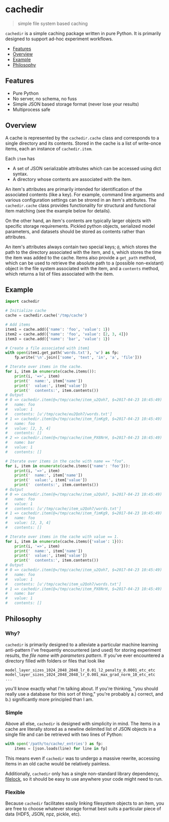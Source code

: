 # cachedir
> simple file system based caching

`cachedir` is a simple caching package written in pure Python.
It is primarily designed to support ad-hoc experiment workflows.

- [Features](#features)
- [Overview](#overview)
- [Example](#example)
- [Philosophy](#philosophy)

<a name="features"></a>
## Features
- Pure Python
- No server, no schema, no fuss
- Simple JSON based storage format (never lose your results)
- Multiprocess safe

<a name="overview"></a>
## Overview
A cache is represented by the `cachedir.cache` class and corresponds to a single directory and its contents. Stored in the cache is a list of write-once items, each an instance of `cachedir.item`.

Each `item` has
- A set of JSON serializable attributes which can be accessed using dict syntax.
- A directory whose contents are associated with the item. 

An item's attributes are primarily intended for identification of the associated contents (like a key). For example, command line arguments and various configuration settings can be strored in an item's attributes. The `cachedir.cache` class provides functionality for structural and functional item matching (see the example below for details).

On the other hand, an item's contents are typically larger objects with specific storage requirements. Pickled python objects, serialized model parameters, and datasets should be stored as contents rather than attributes.

An item's attributes always contain two special keys; `@`, which stores the path to the directory associated with the item, and `$`, which stores the time the item was added to the cache. Items also provide a `get_path` method, which can be used to retrieve the absolute path to a (possible non-existant) object in the file system associated with the item, and a `contents` method, which returns a list of files associated with the item.

<a name="example"></a>
## Example
```python
import cachedir

# Initialize cache
cache = cachedir.cache('/tmp/cache')

# Add items
item1 = cache.add({'name': 'foo', 'value': 1})
item2 = cache.add({'name': 'foo', 'value': [2, 3, 4]})
item3 = cache.add({'name': 'bar', 'value': 1})

# Create a file associated with item1
with open(item1.get_path('words.txt'), 'w') as fp:
    fp.write('\n'.join(['some', 'text', 'in', 'a', 'file']))

# Iterate over items in the cache.
for i, item in enumerate(cache.items()):
    print(i, '=>', item)
    print('  name:', item['name'])
    print('  value:', item['value'])
    print('  contents:', item.contents())
# Output
# 0 => cachedir.item(@=/tmp/cache/item_u2Qoh7, $=2017-04-23 10:45:49)
#   name: foo
#   value: 1
#   contents: [u'/tmp/cache/eu2Qoh7/words.txt']
# 1 => cachedir.item(@=/tmp/cache/item_fimKg9, $=2017-04-23 10:45:49)
#   name: foo
#   value: [2, 3, 4]
#   contents: []
# 2 => cachedir.item(@=/tmp/cache/item_PX8NrH, $=2017-04-23 10:45:49)
#   name: bar
#   value: 1
#   contents: []

# Iterate over items in the cache with name == "foo".
for i, item in enumerate(cache.items({'name': 'foo'})):
    print(i, '=>', item)
    print('  name:', item['name'])
    print('  value:', item['value'])
    print('  contents:', item.contents())
# Output
# 0 => cachedir.item(@=/tmp/cache/item_u2Qoh7, $=2017-04-23 10:45:49)
#   name: foo
#   value: 1
#   contents: [u'/tmp/cache/item_u2Qoh7/words.txt']
# 1 => cachedir.item(@=/tmp/cache/item_fimKg9, $=2017-04-23 10:45:49)
#   name: foo
#   value: [2, 3, 4]
#   contents: []

# Iterate over items in the cache with value == 1.
for i, item in enumerate(cache.items({'value': 1})):
    print(i, '=>', item)
    print('  name:', item['name'])
    print('  value:', item['value'])
    print('  contents:', item.contents())
# Output
# 0 => cachedir.item(@=/tmp/cache/item_u2Qoh7, $=2017-04-23 10:45:49)
#   name: foo
#   value: 1
#   contents: [u'/tmp/cache/item_u2Qoh7/words.txt']
# 1 => cachedir.item(@=/tmp/cache/item_PX8NrH, $=2017-04-23 10:45:49)
#   name: bar
#   value: 1
#   contents: []
```

<a name="philosophy"></a>
## Philosophy
### Why?
`cachedir` is primarily designed to a alleviate a particular machine learning anti-pattern I've frequently encountered (and used) for storing experiment results, the *file name with parameters pattern*. If you've ever encountered a directory filled with folders or files that look like
```
model_layer_sizes_1024_2048_2048_lr_0.01_l2_penalty_0.0001_etc_etc
model_layer_sizes_1024_2048_2048_lr_0.001_max_grad_norm_10_etc_etc
...
```
you'll know exactly what I'm talking about. If you're thinking, "you should really use a database for this sort of thing," you're probably a.) correct, and b.) significantly more principled than I am.

### Simple
Above all else, `cachedir` is designed with simplicity in mind. The items in a cache are literally stored as a newline delimited list of JSON objects in a single file and can be retrieved with two lines of Python:

```python
with open('/path/to/cache/_entries') as fp:
    items = [json.loads(line) for line in fp]
```

This means even if `cachedir` was to undergo a massive rewrite, accessing items in an old cache would be relatively painless. 

Additionally, `cachedir` only has a single non-standard library dependency, [filelock](https://github.com/benediktschmitt/py-filelock), so it should be easy to use anywhere your code might need to run.

### Flexible
Because `cachedir` facilitates easily linking filesystem objects to an item, you are free to choose whatever storage format best suits a particular piece of data (HDF5, JSON, npz, pickle, etc).
